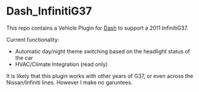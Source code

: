 # Dash_InfinitiG37

This repo contains a Vehicle Plugin for [Dash](https://github.com/OpenDsh/dash/) to support a 2011 InfinitiG37.

Current functionality:

* Automatic day/night theme switching based on the headlight status of the car
* HVAC/Climate Integration (read only)



It is likely that this plugin works with other years of G37, or even across the Nissan/Infiniti lines. However I make no garuntees.



